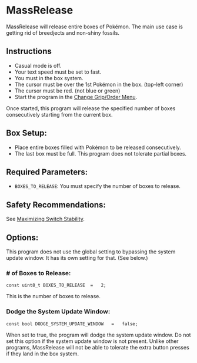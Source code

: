 # MassRelease

MassRelease will release entire boxes of Pokémon. The main use case is getting rid of breedjects and non-shiny fossils.

## Instructions

- Casual mode is off.
- Your text speed must be set to fast.
- You must in the box system.
- The cursor must be over the 1st Pokémon in the box. (top-left corner)
- The cursor must be red. (not blue or green)
-	Start the program in the [Change Grip/Order Menu](../Appendix/ChangeGripOrderMenu.md).

Once started, this program will release the specified number of boxes consecutively starting from the current box.

## Box Setup:
-	Place entire boxes filled with Pokémon to be released consecutively.
-	The last box must be full. This program does not tolerate partial boxes.

## Required Parameters:
- `BOXES_TO_RELEASE`: You must specify the number of boxes to release.

## Safety Recommendations:
See [Maximizing Switch Stability](../Appendix/MaximizingSwitchStability.md).

## Options:
This program does not use the global setting to bypassing the system update window. It has its own setting for that. (See below.)

### # of Boxes to Release:
```
const uint8_t BOXES_TO_RELEASE  =   2;
```
This is the number of boxes to release.

### Dodge the System Update Window:
```
const bool DODGE_SYSTEM_UPDATE_WINDOW   =   false;
```
When set to true, the program will dodge the system update window. Do not set this option if the system update window is not present. Unlike other programs, MassRelease will not be able to tolerate the extra button presses if they land in the box system.

